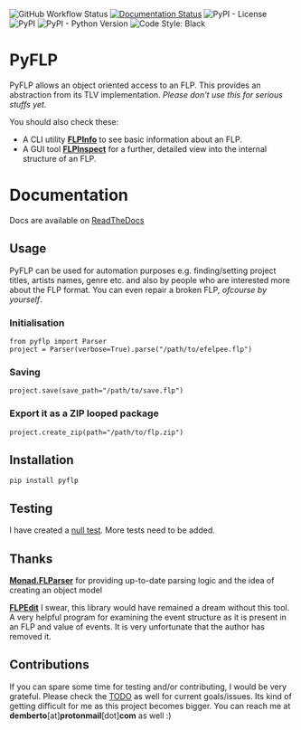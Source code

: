 ![GitHub Workflow Status](https://img.shields.io/github/workflow/status/demberto/pyflp/Build%20&%20Publish?style=flat-square)
[![Documentation Status](https://readthedocs.org/projects/pyflp/badge/?version=latest)](https://pyflp.readthedocs.io/en/latest/?badge=latest)
![PyPI - License](https://img.shields.io/pypi/l/pyflp?style=flat-square)
![PyPI](https://img.shields.io/pypi/v/pyflp?color=blue&style=flat-square)
![PyPI - Python Version](https://img.shields.io/pypi/pyversions/pyflp?style=flat-square)
![Code Style: Black](https://img.shields.io/badge/code%20style-black-black?style=flat-square)

# PyFLP

PyFLP allows an object oriented access to an FLP. This provides an abstraction from its TLV implementation. _Please don't use this for serious stuffs yet._

You should also check these:
- A CLI utility [**FLPInfo**](https://github.com/demberto/FLPInfo) to see basic information about an FLP.
- A GUI tool [**FLPInspect**](https://github.com/demberto/FLPInspect) for a further, detailed view into the internal structure of an FLP.

# Documentation

Docs are available on [ReadTheDocs](https://pyflp.rtfd.io)

## Usage

PyFLP can be used for automation purposes e.g. finding/setting project titles, artists names, genre etc. and also by people who are interested more about the FLP format. You can even repair a broken FLP, *ofcourse by yourself*.

### Initialisation

```{code-block} python
from pyflp import Parser
project = Parser(verbose=True).parse("/path/to/efelpee.flp")
```

### Saving

```{code-block} python
project.save(save_path="/path/to/save.flp")
```

### Export it as a ZIP looped package

```{code-block} python
project.create_zip(path="/path/to/flp.zip")
```

## Installation

```
pip install pyflp
```

## Testing

I have created a [null test](tests/test_parser.py). More tests need to be added.

## Thanks

[**Monad.FLParser**](https://github.com/monadgroup/FLParser) for providing up-to-date parsing logic and the idea of creating an object model

[**FLPEdit**](https://github.com/roadcrewworker) I swear, this library would have remained a dream without this tool. A very helpful program for examining the event structure as it is present in an FLP and value of events. It is very unfortunate that the author has removed it.

## Contributions

If you can spare some time for testing and/or contributing, I would be very grateful. Please check the [TODO](TODO.md) as well for current goals/issues. Its kind of getting difficult for me as this project becomes bigger. You can reach me at **demberto**[at]**protonmail**[dot]**com** as well :)
